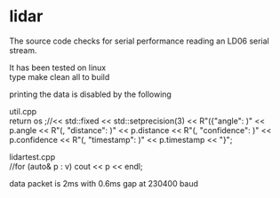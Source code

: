 # lidar
The source code checks for serial performance reading an LD06 serial stream.

It has been tested on linux<br>
type make clean all to build


printing the data is disabled by the following

util.cpp<br>
return os ;//<< std::fixed << std::setprecision(3) << R"({"angle": )" << p.angle << R"(, "distance": )" << p.distance << R"(, "confidence": )" << p.confidence << R"(, "timestamp": )" << p.timestamp << "}";

lidartest.cpp<br>
//for (auto& p : v) cout << p << endl;


data packet is 2ms with 0.6ms gap at 230400 baud
